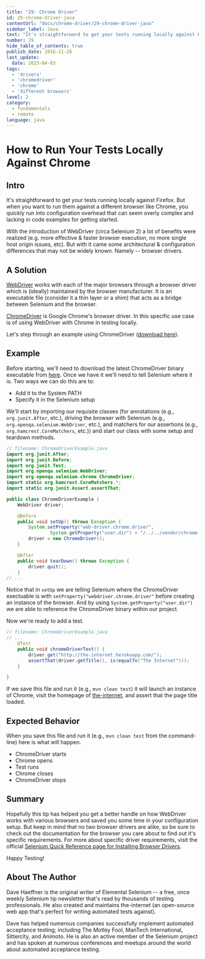 ```yaml
---
title: "29: Chrome Driver"
id: 29-chrome-driver-java
contentUrl: "docs/chrome-driver/29-chrome-driver-java"
sidebar_label: Java
text: "It's straightforward to get your tests running locally against Firefox. But when you want to run them against a different browser like Chrome, you quickly run into configuration overhead that can seem overly complex and lacking in code examples for getting started."
number: 29
hide_table_of_contents: true
publish_date: 2016-11-26
last_update:
  date: 2023-04-03
tags:
  - 'drivers'
  - 'chromedriver'
  - 'chrome'
  - 'different browsers'
level: 2
category:
  - fundamentals
  - remote
language: java
---
```


# How to Run Your Tests Locally Against Chrome

## Intro

It's straightforward to get your tests running locally against Firefox. But when you want to run them against a different browser like Chrome, you quickly run into configuration overhead that can seem overly complex and lacking in code examples for getting started. 

With the introduction of WebDriver (circa Selenium 2) a lot of benefits were realized (e.g. more effective & faster browser execution, no more single host origin issues, etc). But with it came some architectural & configuration differences that may not be widely known. Namely -- browser drivers.

## A Solution

[WebDriver](https://www.selenium.dev/documentation/webdriver/) works with each of the major browsers through a browser driver which is (ideally) maintained by the browser manufacturer. It is an executable file (consider it a thin layer or a shim) that acts as a bridge between Selenium and the browser. 

[ChromeDriver](https://chromedriver.chromium.org/downloads) is Google Chrome's browser driver. In this specific use case is of using WebDriver with Chrome in testing locally.

Let's step through an example using ChromeDriver ([download here](https://chromedriver.chromium.org/downloads)).

## Example

Before starting, we'll need to download the latest ChromeDriver binary executable from [here](http://chromedriver.storage.googleapis.com/index.html). Once we have it we'll need to tell Selenium where it is. Two ways we can do this are to:

+ Add it to the System PATH
+ Specify it in the Selenium setup

We'll start by importing our requisite classes (for annotations (e.g., `org.junit.After`, etc.), driving the browser with Selenium (e.g., `org.openqa.selenium.WebDriver`, etc.), and matchers for our assertions (e.g., `org.hamcrest.CoreMatchers`, etc.)) and start our class with some setup and teardown methods.

```java
// filename: ChromeDriverExample.java
import org.junit.After;
import org.junit.Before;
import org.junit.Test;
import org.openqa.selenium.WebDriver;
import org.openqa.selenium.chrome.ChromeDriver;
import static org.hamcrest.CoreMatchers.*;
import static org.junit.Assert.assertThat;

public class ChromeDriverExample {
    WebDriver driver;

    @Before
    public void setUp() throws Exception {
        System.setProperty("web-driver.chrome.driver",
                System.getProperty("user.dir") + "/../../vendor/chrome-driver-2.15/chromedriver_mac32");
        driver = new ChromeDriver();
    }

    @After
    public void tearDown() throws Exception {
        driver.quit();
    }
// ...
```

Notice that in `setUp` we are telling Selenium where the ChromeDriver exectuable is with `setProperty("webdriver.chrome.driver"` before creating an instance of the browser. And by using `System.getProperty("user.dir")` we are able to reference the ChromeDriver binary within our project.

Now we're ready to add a test.

```java
// filename: ChromeDriverExample.java
// ...
    @Test
    public void chromeDriverTest() {
        driver.get("http://the-internet.herokuapp.com/");
        assertThat(driver.getTitle(), is(equalTo("The Internet")));
    }

}
```

If we save this file and run it (e.g., `mvn clean test`) it will launch an instance of Chrome, visit the homepage of [the-internet](http://the-internet.herokuapp.com/), and assert that the page title loaded.

## Expected Behavior

When you save this file and run it (e.g., `mvn clean test` from the command-line) here is what will happen.

+ ChromeDriver starts
+ Chrome opens
+ Test runs
+ Chrome closes
+ ChromeDriver stops

## Summary

Hopefully this tip has helped you get a better handle on how WebDriver works with various browsers and saved you some time in your configuration setup. But keep in mind that no two browser drivers are alike, so be sure to check out the documentation for the browser you care about to find out it's specific requirements. For more about specific driver requirements, visit the official [Selenium Quick Reference page for Installing Browser Drivers](https://www.selenium.dev/documentation/webdriver/getting_started/install_drivers/#quick-reference).

Happy Testing!

## About The Author

Dave Haeffner is the original writer of Elemental Selenium -- a free, once weekly Selenium tip newsletter that's read by thousands of testing professionals. He also created and maintains the-internet (an open-source web app that's perfect for writing automated tests against).

Dave has helped numerous companies successfully implement automated acceptance testing; including The Motley Fool, ManTech International, Sittercity, and Animoto. He is also an active member of the Selenium project and has spoken at numerous conferences and meetups around the world about automated acceptance testing.